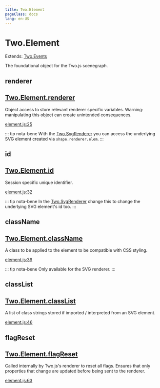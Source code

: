 ```yaml
---
title: Two.Element
pageClass: docs
lang: en-US
---
```


# Two.Element


<div class="extends">

Extends: [Two.Events](/docs/events/)

</div>


The foundational object for the Two.js scenegraph.


<div class="meta">
  <custom-button text="Source" type="source" href="https://github.com/jonobr1/two.js/blob/main/src/element.js" />
</div>







<div class="instance member ">

## renderer

<h2 class="longname" aria-hidden="true"><a href="#renderer"><span class="prefix">Two.Element.</span><span class="shortname">renderer</span></a></h2>










<div class="properties">

Object access to store relevant renderer specific variables. Warning: manipulating this object can create unintended consequences.

</div>










<div class="meta">

  <a class="lineno" target="_blank" rel="noopener noreferrer" href="https://github.com/jonobr1/two.js/blob/main/src/element.js#L25">
    element.js:25
  </a>

</div>



<div class="tags">


::: tip nota-bene
With the [Two.SvgRenderer]() you can access the underlying SVG element created via `shape.renderer.elem`.
:::


</div>


</div>



<div class="instance member ">

## id

<h2 class="longname" aria-hidden="true"><a href="#id"><span class="prefix">Two.Element.</span><span class="shortname">id</span></a></h2>










<div class="properties">

Session specific unique identifier.

</div>










<div class="meta">

  <a class="lineno" target="_blank" rel="noopener noreferrer" href="https://github.com/jonobr1/two.js/blob/main/src/element.js#L32">
    element.js:32
  </a>

</div>



<div class="tags">


::: tip nota-bene
In the [Two.SvgRenderer]() change this to change the underlying SVG element's id too.
:::


</div>


</div>



<div class="instance member ">

## className

<h2 class="longname" aria-hidden="true"><a href="#className"><span class="prefix">Two.Element.</span><span class="shortname">className</span></a></h2>










<div class="properties">

A class to be applied to the element to be compatible with CSS styling.

</div>










<div class="meta">

  <a class="lineno" target="_blank" rel="noopener noreferrer" href="https://github.com/jonobr1/two.js/blob/main/src/element.js#L39">
    element.js:39
  </a>

</div>



<div class="tags">


::: tip nota-bene
Only available for the SVG renderer.
:::


</div>


</div>



<div class="instance member ">

## classList

<h2 class="longname" aria-hidden="true"><a href="#classList"><span class="prefix">Two.Element.</span><span class="shortname">classList</span></a></h2>










<div class="properties">



</div>






<div class="description">

A list of class strings stored if imported / interpreted  from an SVG element.

</div>





<div class="meta">

  <a class="lineno" target="_blank" rel="noopener noreferrer" href="https://github.com/jonobr1/two.js/blob/main/src/element.js#L46">
    element.js:46
  </a>

</div>




</div>



<div class="instance function ">

## flagReset

<h2 class="longname" aria-hidden="true"><a href="#flagReset"><span class="prefix">Two.Element.</span><span class="shortname">flagReset</span></a></h2>















<div class="description">

Called internally by Two.js's renderer to reset all flags. Ensures that only properties that change are updated before being sent to the renderer.

</div>





<div class="meta">

  <a class="lineno" target="_blank" rel="noopener noreferrer" href="https://github.com/jonobr1/two.js/blob/main/src/element.js#L63">
    element.js:63
  </a>

</div>




</div>


